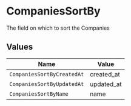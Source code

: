 # CompaniesSortBy

The field on which to sort the Companies


## Values

| Name                       | Value                      |
| -------------------------- | -------------------------- |
| `CompaniesSortByCreatedAt` | created_at                 |
| `CompaniesSortByUpdatedAt` | updated_at                 |
| `CompaniesSortByName`      | name                       |